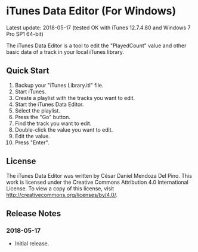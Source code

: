 # iTunes Data Editor (For Windows)

Latest update: 2018-05-17 (tested OK with iTunes 12.7.4.80 and Windows 7 Pro SP1 64-bit)

The iTunes Data Editor is a tool to edit the "PlayedCount" value and other basic data of a track in your local iTunes library.

## Quick Start

1. Backup your "iTunes Library.itl" file.
2. Start iTunes.
3. Create a playlist with the tracks you want to edit.
4. Start the iTunes Data Editor.
5. Select the playlist.
6. Press the "Go" button.
7. Find the track you want to edit.
8. Double-click the value you want to edit.
9. Edit the value.
10. Press "Enter".

## License

The iTunes Data Editor was written by César Daniel Mendoza Del Pino. This work is licensed under the Creative Commons Attribution 4.0 International License. To view a copy of this license, visit http://creativecommons.org/licenses/by/4.0/.

## Release Notes

### 2018-05-17

- Initial release.